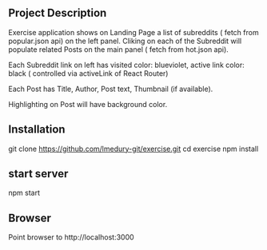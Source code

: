 ## Project Description

Exercise application shows on Landing Page a list of subreddits ( fetch from popular.json api) on the left panel.
Cliking on each of the Subreddit will populate related Posts on the main panel ( fetch from hot.json api).

Each Subreddit link on left has visited color: blueviolet, active link color: black ( controlled via activeLink of React Router) 

Each Post has Title, Author, Post text, Thumbnail (if available). 

Highlighting on Post will have background color.


## Installation

git clone https://github.com/lmedury-git/exercise.git
cd exercise
npm install

## start server

npm start

## Browser

Point browser to http://localhost:3000 

